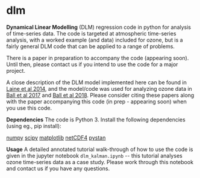 # dlm

**Dynamical Linear Modelling** (DLM) regression code in python for analysis of time-series data. The code is targeted at atmospheric time-series analysis, with a worked example (and data) included for ozone, but is a fairly general DLM code that can be applied to a range of problems.

There is a paper in preparation to accompany the code (appearing soon). Until then, please contact us if you intend to use the code for a major project.

A close description of the DLM model implemented here can be found in [Laine et al 2014](https://www.atmos-chem-phys.net/14/9707/2014/acp-14-9707-2014.pdf), and the model/code was used for analyzing ozone data in [Ball et al 2017](https://www.research-collection.ethz.ch/handle/20.500.11850/202027) and [Ball et al 2018](https://www.atmos-chem-phys.net/18/1379/2018/acp-18-1379-2018.html). Please consider citing these papers along with the paper accompanying this code (in prep - appearing soon) when you use this code. 

**Dependencies** The code is Python 3. Install the following dependencies (using eg., pip install):

[numpy](http://www.numpy.org)
[scipy](https://www.scipy.org)
[matplotlib](https://matplotlib.org)
[netCDF4](https://pypi.org/project/netcdf/)
[pystan](https://pystan.readthedocs.io/en/latest/)

**Usage** A detailed annotated tutorial walk-through of how to use the code is given in the jupyter notebook `dlm_kalman.ipynb` -- this tutorial analyses ozone time-series data as a case study. Please work through this notebook and contact us if you have any questions.
